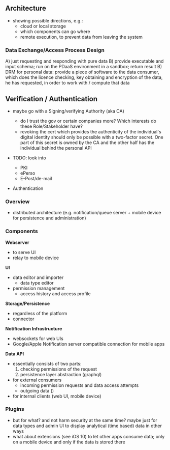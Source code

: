 ## Architecture



+   showing possible directions, e.g.:
    -   cloud or local storage
    -   which components can go where
    -   remote execution, to prevent data from leaving the system



### Data Exchange/Access Process Design

A)  just requesting and responding with pure data
B)  provide executable and input schema; run on the PDaaS environment in a sandbox; return result
B)  DRM for personal data: provide a piece of software to the data consumer, which does the licence 
    checking, key obtaining and encryption of the data, he has requested, in order to work 
    with / compute that data

    

## Verification / Authentication

+   maybe go with a Signing/verifying Authority (aka CA)
    -   do I trust the gov or certain companies more? Which interests do these Role/Stakeholder 
        have?
    -   revoking the cert which provides the authenticity of the individual's digital identity 
        should only be possible with a two-factor secret. One part of this secret is owned by 
        the CA and the other half has the individual behind the personal API
        
+   TODO: look into
    -   PKI
    -   ePerso
    -   E-Post/de-mail
    
+   Authentication 



### Overview

+   distributed architecture (e.g. notification/queue server + mobile device for persistence
    and administration)



### Components

__Webserver__
+   to serve UI
+   relay to mobile device

__UI__
+   data editor and importer
    -   data type editor
+   permission management
    -   access history and access profile
    
__Storage/Persistence__
+   regardless of the platform
+   connector
    
__Notification Infrastructure__
+   websockets for web UIs
+   Google/Apple Notification server compatible connection for mobile apps

__Data API__
+   essentially consists of two parts: 
    1)  checking permissions of the request
    2)  persistence layer abstraction (graphql)
+   for external consumers
    -   incoming permission requests and data access attempts
    -   outgoing data ()
+   for internal clients (web UI, mobile device)
    
    



### Plugins

+   but for what? and not harm security at the same time?
    maybe just for data types and admin UI to display analytical (time based) data in other ways
+   what about extensions (see iOS 10) to let other apps consume data; only on a mobile device and 
    only if the data is stored there

